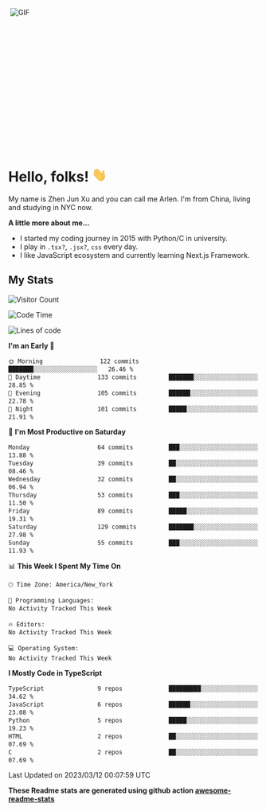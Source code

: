 <img align="right" alt="GIF" src="https://media.giphy.com/media/xUA7bdpLxQhsSQdyog/giphy.gif" width="500" height="320" />

# Hello, folks! <img src="https://raw.githubusercontent.com/arlenxuzj/arlenxuzj/master/assets/wave.gif" width="30px">

My name is Zhen Jun Xu and you can call me Arlen. I'm from China, living and studying in NYC now.

**A little more about me...**

 - I started my coding journey in 2015 with Python/C in university.
 - I play in `.tsx?`, `.jsx?`, `css` every day.
 - I like JavaScript ecosystem and currently learning Next.js Framework.

## My Stats

![Visitor Count](https://komarev.com/ghpvc/?username=arlenxuzj&color=blue&label=Profile+Views)

<!--START_SECTION:waka-->
![Code Time](http://img.shields.io/badge/Code%20Time-3%2C080%20hrs%2027%20mins-blue)

![Lines of code](https://img.shields.io/badge/From%20Hello%20World%20I%27ve%20Written-793.8%20thousand%20lines%20of%20code-blue)

**I'm an Early 🐤** 

```text
🌞 Morning                122 commits         ███████░░░░░░░░░░░░░░░░░░   26.46 % 
🌆 Daytime                133 commits         ███████░░░░░░░░░░░░░░░░░░   28.85 % 
🌃 Evening                105 commits         ██████░░░░░░░░░░░░░░░░░░░   22.78 % 
🌙 Night                  101 commits         █████░░░░░░░░░░░░░░░░░░░░   21.91 % 
```
📅 **I'm Most Productive on Saturday** 

```text
Monday                   64 commits          ███░░░░░░░░░░░░░░░░░░░░░░   13.88 % 
Tuesday                  39 commits          ██░░░░░░░░░░░░░░░░░░░░░░░   08.46 % 
Wednesday                32 commits          ██░░░░░░░░░░░░░░░░░░░░░░░   06.94 % 
Thursday                 53 commits          ███░░░░░░░░░░░░░░░░░░░░░░   11.50 % 
Friday                   89 commits          █████░░░░░░░░░░░░░░░░░░░░   19.31 % 
Saturday                 129 commits         ███████░░░░░░░░░░░░░░░░░░   27.98 % 
Sunday                   55 commits          ███░░░░░░░░░░░░░░░░░░░░░░   11.93 % 
```


📊 **This Week I Spent My Time On** 

```text
🕑︎ Time Zone: America/New_York

💬 Programming Languages: 
No Activity Tracked This Week

🔥 Editors: 
No Activity Tracked This Week

💻 Operating System: 
No Activity Tracked This Week
```

**I Mostly Code in TypeScript** 

```text
TypeScript               9 repos             █████████░░░░░░░░░░░░░░░░   34.62 % 
JavaScript               6 repos             ██████░░░░░░░░░░░░░░░░░░░   23.08 % 
Python                   5 repos             █████░░░░░░░░░░░░░░░░░░░░   19.23 % 
HTML                     2 repos             ██░░░░░░░░░░░░░░░░░░░░░░░   07.69 % 
C                        2 repos             ██░░░░░░░░░░░░░░░░░░░░░░░   07.69 % 
```




 Last Updated on 2023/03/12 00:07:59 UTC
<!--END_SECTION:waka-->

**These Readme stats are generated using github action [awesome-readme-stats](https://github.com/anmol098/waka-readme-stats)**

